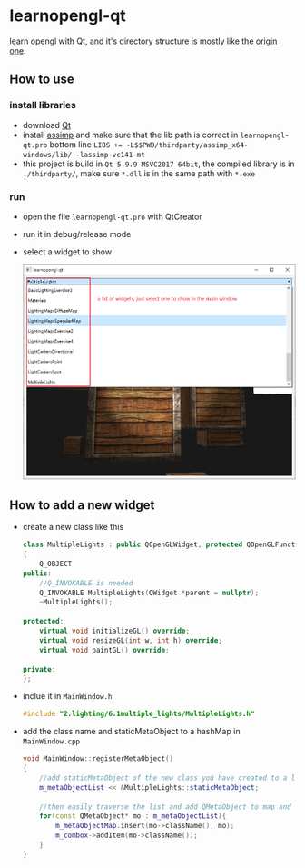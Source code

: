# learnopengl-qt

learn opengl with Qt, and it's directory structure is mostly like the [origin one](https://github.com/JoeyDeVries/LearnOpenGL/tree/master/src).

## How to use

### install libraries

* download [Qt](https://www.qt.io/download)
* install [assimp](https://github.com/assimp/assimp) and make sure that the lib path is correct in ```learnopengl-qt.pro``` bottom line ```LIBS += -L$$PWD/thirdparty/assimp_x64-windows/lib/ -lassimp-vc141-mt```
* this project is build in ```Qt 5.9.9 MSVC2017 64bit```, the compiled library is in ```./thirdparty/```, make sure ```*.dll``` is in the same path with ```*.exe```

### run

* open the file ```learnopengl-qt.pro``` with QtCreator
* run it in debug/release mode
* select a widget to show

    ![main window](./image/window.png)

## How to add a new widget

* create a new class like this

    ```c++
    class MultipleLights : public QOpenGLWidget, protected QOpenGLFunctions_3_3_Core
    {
        Q_OBJECT
    public:
        //Q_INVOKABLE is needed
        Q_INVOKABLE MultipleLights(QWidget *parent = nullptr);
        ~MultipleLights();

    protected:
        virtual void initializeGL() override;
        virtual void resizeGL(int w, int h) override;
        virtual void paintGL() override;

    private:
    };
    ```

* inclue it in ```MainWindow.h```

    ```c++
    #include "2.lighting/6.1multiple_lights/MultipleLights.h"
    ```

* add the class name and staticMetaObject to a hashMap in ```MainWindow.cpp```

    ```c++
    void MainWindow::registerMetaObject()
    {
        //add staticMetaObject of the new class you have created to a list
        m_metaObjectList << &MultipleLights::staticMetaObject;

        //then easily traverse the list and add QMetaObject to map and combox
        for(const QMetaObject* mo : m_metaObjectList){
            m_metaObjectMap.insert(mo->className(), mo);
            m_combox->addItem(mo->className());
        }
    }
    ```
